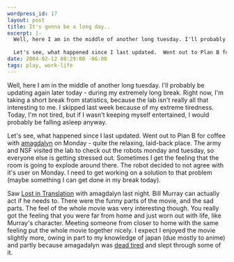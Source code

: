 ```yaml
--- 
wordpress_id: 17
layout: post
title: It's gonna be a long day..
excerpt: |-
  Well, here I am in the middle of another long tuesday. I'll probably be updating again later today - during my extremely long break.  Right now, I'm taking a short break from statistics, because the lab isn't really all that interesting to me.  I skipped last week because of my extreme tiredness.  Today, I'm not tired, but if I wasn't keeping myself entertained, I would probably be falling asleep anyway.
  
  Let's see, what happened since I last updated.  Went out to Plan B for coffee with <a href="http://amagdalyn.livejournal.com">amagdalyn</a> on Monday - quite the relaxing, laid-back place.
date: 2004-02-12 08:29:00 -06:00
tags: play, work-life
---
```

Well, here I am in the middle of another long tuesday. I'll probably be updating again later today - during my extremely long break.  Right now, I'm taking a short break from statistics, because the lab isn't really all that interesting to me.  I skipped last week because of my extreme tiredness.  Today, I'm not tired, but if I wasn't keeping myself entertained, I would probably be falling asleep anyway.

Let's see, what happened since I last updated.  Went out to Plan B for coffee with <a href="http://amagdalyn.livejournal.com">amagdalyn</a> on Monday - quite the relaxing, laid-back place.  The army and NSF visited the lab to check out the robots monday and tuesday, so everyone else is getting stressed out.  Sometimes I get the feeling that the room is going to explode around there.  The robot decided to not agree with it's user on Monday.  I need to get working on a solution to that problem (maybe something I can get done in my break today).

Saw <a href="http://www.imdb.com/title/tt0335266/">Lost in Translation</a> with amagdalyn last night.  Bill Murray can actually act if he needs to.  There were the funny parts of the movie, and the sad parts.   The feel of the whole movie was very interesting though.  You really got the feeling that you were far from home and just worn out with life, like Murray's character.  Meeting someone from closer to home with the same feeling put the whole movie together nicely.  I expect I enjoyed the movie slightly more, owing in part to my knowledge of japan (due mostly to anime) and partly because amagadalyn was <a href="http://www.livejournal.com/users/amagdalyn/100237.html">dead tired</a> and slept through some of it.
